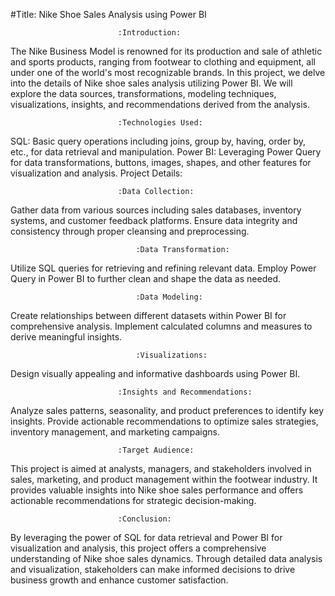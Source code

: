 #Title: Nike Shoe Sales Analysis using Power BI

							:Introduction:
The Nike Business Model is renowned for its production and sale of athletic and sports products, ranging from footwear to clothing and equipment, all under one of the world's most recognizable brands. In this project, we delve into the details of Nike shoe sales analysis utilizing Power BI. We will explore the data sources, transformations, modeling techniques, visualizations, insights, and recommendations derived from the analysis.

							:Technologies Used:

SQL: Basic query operations including joins, group by, having, order by, etc., for data retrieval and manipulation.
Power BI: Leveraging Power Query for data transformations, buttons, images, shapes, and other features for visualization and analysis.
Project Details:

							:Data Collection:

Gather data from various sources including sales databases, inventory systems, and customer feedback platforms.
Ensure data integrity and consistency through proper cleansing and preprocessing.
							
       							:Data Transformation:

Utilize SQL queries for retrieving and refining relevant data.
Employ Power Query in Power BI to further clean and shape the data as needed.
							
       							:Data Modeling:

Create relationships between different datasets within Power BI for comprehensive analysis.
Implement calculated columns and measures to derive meaningful insights.
							
       							:Visualizations:
       
Design visually appealing and informative dashboards using Power BI.

							:Insights and Recommendations:

Analyze sales patterns, seasonality, and product preferences to identify key insights.
Provide actionable recommendations to optimize sales strategies, inventory management, and marketing campaigns.

							:Target Audience:
      
This project is aimed at analysts, managers, and stakeholders involved in sales, marketing, and product management within the footwear industry. It provides valuable insights into Nike shoe sales performance and offers actionable recommendations for strategic decision-making.

							:Conclusion:
       
By leveraging the power of SQL for data retrieval and Power BI for visualization and analysis, this project offers a comprehensive understanding of Nike shoe sales dynamics. Through detailed data analysis and visualization, stakeholders can make informed decisions to drive business growth and enhance customer satisfaction.






